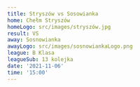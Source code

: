 ```yaml
---
title: Stryszów vs Sosowianka
home: Chełm Stryszów
homeLogo: src/images/stryszów.jpg
result: VS
away: Sosnowianka
awayLogo: src/images/sosnowiankaLogo.png
league: B Klasa
leagueSub: 13 kolejka
date: '2021-11-06'
time: '15:00'
---
```

